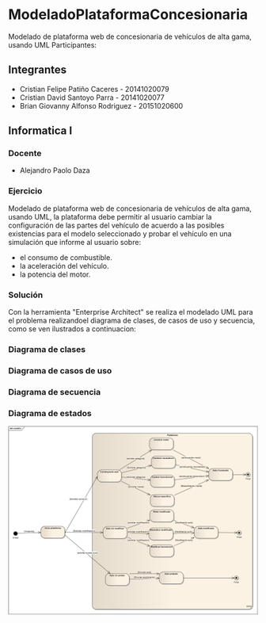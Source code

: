 # ModeladoPlataformaConcesionaria
Modelado de plataforma web de concesionaria de vehículos de alta gama, usando UML
Participantes:
## Integrantes

* Cristian Felipe Patiño Caceres - 20141020079
* Cristian David Santoyo Parra - 20141020077 
* Brian Giovanny Alfonso Rodriguez - 20151020600

## Informatica I

### Docente

* Alejandro Paolo Daza 

### Ejercicio

Modelado de plataforma web de concesionaria de vehículos de alta gama, usando UML, la plataforma debe permitir al usuario cambiar la configuración de las partes del vehículo de acuerdo a las posibles existencias para el modelo seleccionado y probar el vehículo en una simulación que informe al usuario sobre: 
- el consumo de combustible.
- la aceleración del vehículo.
- la potencia del motor. 

### Solución 
Con la herramienta "Enterprise Architect" se realiza el modelado UML para el problema realizandoel diagrama de clases, de casos de uso y secuencia, como se ven ilustrados a continuacion:


### Diagrama de clases

### Diagrama de casos de uso


### Diagrama de secuencia
### Diagrama de estados
![](Estados.png)
